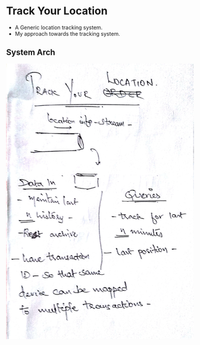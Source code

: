 # Track Your Location

- A Generic location tracking system. 
- My approach towards the tracking system. 

## System Arch

![alt text](./docs/sys-arch.jpg "System Architecture")